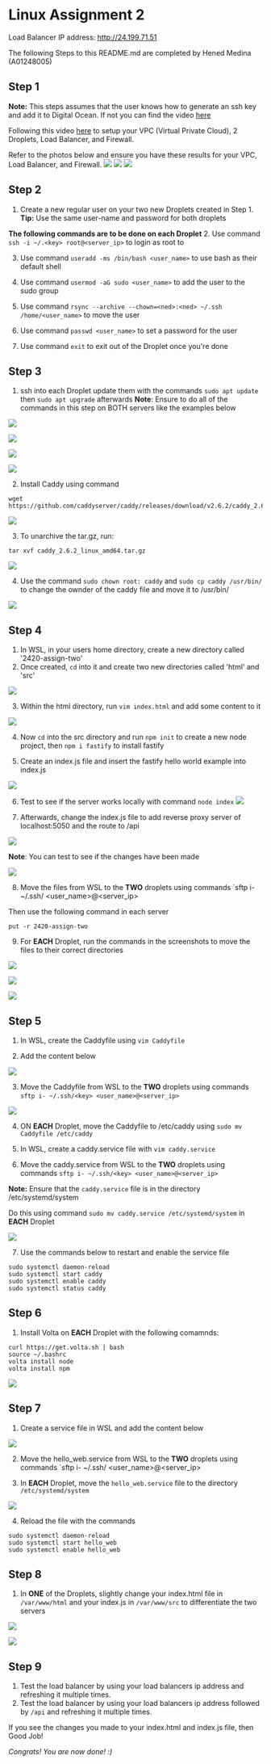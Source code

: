 Linux Assignment 2
===============

Load Balancer IP address: http://24.199.71.51

The following Steps to this README.md are completed by Hened Medina (A01248005)


Step 1
-------
**Note:** This steps assumes that the user knows how to generate an ssh key and add it to Digital Ocean. If not you can find the video [here](https://vimeo.com/758870226/f75da348fc?embedded=true&source=video_title&owner=17609105) 

Following this video [here](https://vimeo.com/775412708/4a219b37e7) to setup your VPC (Virtual Private Cloud), 2 Droplets, Load Balancer, and Firewall.

Refer to the photos below and ensure you have these results for your VPC, Load Balancer, and Firewall. 
![](images/vps.JPG)
![](images/loadbalancer.JPG)
![](images/fw.JPG)


Step 2
-------
1. Create a new regular user on your two new Droplets created in Step 1. 
**Tip:** Use the same user-name and password for both droplets

**The following commands are to be done on each Droplet**
2. Use command `ssh -i ~/.<key> root@<server_ip>` to login as root to  

3. Use command `useradd -ms /bin/bash <user_name>` to use bash as their default shell

4. Use command `usermod -aG sudo <user_name>` to add the user to the sudo group

5. Use command `rsync --archive --chown=<ned>:<ned> ~/.ssh /home/<user_name>` to move the user

6. Use command `passwd <user_name>` to set a password for the user

7. Use command `exit` to exit out of the Droplet once you're done


Step 3
-------
1. ssh into each Droplet update them with the commands `sudo apt update` then `sudo apt upgrade` afterwards
**Note**: Ensure to do all of the commands in this step on BOTH servers like the examples below

![](images/update.JPG)

![](images/upgrade.JPG)

![](images/update02.JPG)

![](images/upgrade02.JPG)

2. Install Caddy using command 
```
wget https://github.com/caddyserver/caddy/releases/download/v2.6.2/caddy_2.6.2_linux_amd64.tar.gz
```
![](images/installcaddy.JPG)

3. To unarchive the tar.gz, run:
```
tar xvf caddy_2.6.2_linux_amd64.tar.gz
```
![](images/unarchivecaddy.JPG)

4. Use the command `sudo chown root: caddy` and `sudo cp caddy /usr/bin/` to change the ownder of the caddy file and move it to /usr/bin/

![](images/lastcaddy.JPG)


Step 4
-------
1. In WSL, in your users home directory, create a new directory called '2420-assign-two'
2. Once created, `cd` into it and create two new directories called 'html' and 'src'

![](images/directory.JPG)

3. Within the html directory, run `vim index.html` and add some content to it

![](images/html.JPG)

4. Now `cd` into the src directory and run `npm init` to create a new node project, then `npm i fastify` to install fastify

5. Create an index.js file and insert the fastify hello world example into index.js

![](images/indexjs.JPG)

6. Test to see if the server works locally with command `node index`
![](images/nodeindex.JPG)

7. Afterwards, change the index.js file to add reverse proxy server of localhost:5050 and the route to /api

![](images/newindex.png)

**Note**: You can test to see if the changes have been made

![](images/5050.JPG)

8. Move the files from WSL to the **TWO** droplets using commands `sftp i- ~/.ssh/<key> <user_name>@<server_ip>

Then use the following command in each server
```
put -r 2420-assign-two
```

9. For **EACH** Droplet, run the commands in the screenshots to move the files to their correct directories

![](images/mvhtml.JPG)

![](images/mvsrc/JPG)

![](images/dirresult.JPG)


Step 5
-------
1. In WSL, create the Caddyfile using `vim Caddyfile`

3. Add the content below

![](images/caddy.JPG)

3. Move the Caddyfile from WSL to the **TWO** droplets using commands `sftp i- ~/.ssh/<key> <user_name>@<server_ip>`


![](images/putcaddy.JPG)

4. ON **EACH** Droplet, move the Caddyfile to /etc/caddy using `sudo mv Caddyfile /etc/caddy`

5. In WSL, create a caddy.service file with `vim caddy.service`

6. Move the caddy.service from WSL to the **TWO** droplets using commands `sftp i- ~/.ssh/<key> <user_name>@<server_ip>`


**Note:** Ensure that the `caddy.service` file is in the directory /etc/systemd/system

Do this using command `sudo mv caddy.service /etc/systemd/system` in **EACH** Droplet

![](images/caddyservice.JPG)

7. Use the commands below to restart and enable the service file
```
sudo systemctl daemon-reload
sudo systemctl start caddy
sudo systemctl enable caddy
sudo systemctl status caddy
```

Step 6
-------
1. Install Volta on **EACH** Droplet with the following comamnds:
```
curl https://get.volta.sh | bash
source ~/.bashrc
volta install node 
volta install npm
```
![](images/volta.JPG)


Step 7
-------
1. Create a service file in WSL and add the content below

![](images/webservice.JPG)

2. Move the hello_web.service from WSL to the **TWO** droplets using commands `sftp i- ~/.ssh/<key> <user_name>@<server_ip>

3. In **EACH** Droplet, move the `hello_web.service` file to the directory `/etc/systemd/system`

![](images/hellowebmoved.JPG)

4. Reload the file with the commands

```
sudo systemctl daemon-reload
sudo systemctl start hello_web
sudo systemctl enable hello_web
```

Step 8
-------
1. In **ONE** of the Droplets, slightly change your index.html file in `/var/www/html` and your index.js in `/var/www/src` to differentiate the two servers

![](images/htmlchanges.JPG)

![](images/srcchanges.JPG)

Step 9
------
1. Test the load balancer by using your load balancers ip address and refreshing it multiple times. 
2. Test the load balancer by using your load balancers ip address followed by `/api` and refreshing it multiple times.


If you see the changes you made to your index.html and index.js file, then Good Job!

*Congrats! You are now done! :)*




